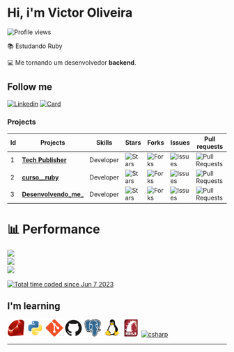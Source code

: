 # Hi, i'm Victor Oliveira



<!--suppress ALL -->
<p alignt="left"> <img src="https://komarev.com/ghpvc/?username=Juliasil&color=yellow" alt="Profile views" /> </p>

:books: Estudando Ruby

:computer: Me tornando um desenvolvedor **backend**.

## Follow me

<div>

[![Linkedin](https://img.shields.io/badge/Victor_Oliveira-%230077B5.svg?&logo=Linkedin&logoColor=white)](https://www.linkedin.com/in/victor-oliveira-785116195/)
[![Card](https://img.shields.io/badge/Repositório-%230077B5.svg?&logo=github&logoColor=black&color=B8B8B8)](https://github.com/victoroliveira59?tab=repositories)

<h3>Projects</h3>
<table>
    <thead>
        <tr align="center">
            <th>Id</th>
            <th>Projects</th>
            <th>Skills</th>
            <th>Stars</th>
            <th>Forks</th>
            <th>Issues</th>
            <th>Pull requests</th>
        </tr>
    </thead>
    <tbody>
        <tr>
        <td>1</td>
                <td><a href="https://github.com/victoroliveira59/tech_publisher"><b>Tech Publisher</b></a></td>
		<td>Developer</td>
            	<td><img alt="Stars" src="https://img.shields.io/github/stars/victoroliveira59/tech_publisher" /></td>
            	<td><img alt="Forks" src="https://img.shields.io/github/forks/victoroliveira59/tech_publisher" /></td>
            	<td><img alt="Issues" src="https://img.shields.io/github/issues/victoroliveira59/tech_publisher" /></td>
            	<td><img alt="Pull Requests" src="https://img.shields.io/github/issues-pr/victoroliveira59/tech_publisher" /></td>
        </tr>
	    <tr>
		<td>2</td>
            	<td><a href="https://github.com/victoroliveira59/curso__ruby"><b>curso__ruby</b></a></td>
		<td>Developer</td>
            	<td><img alt="Stars" src="https://img.shields.io/github/stars/victoroliveira59/curso__ruby" /></td>
            	<td><img alt="Forks" src="https://img.shields.io/github/forks/victoroliveira59/curso__ruby" /></td>
            	<td><img alt="Issues" src="https://img.shields.io/github/issues/victoroliveira59/curso__ruby" /></td>
            	<td><img alt="Pull Requests" src="https://img.shields.io/github/issues-pr/victoroliveira59/curso__ruby" /></td>
        </tr>
        <tr>
		<td>3</td>
            	<td><a href="https://github.com/victoroliveira59/Desenvolvendo_me_"><b>Desenvolvendo_me_</b></a></td>
		<td>Developer</td>
            	<td><img alt="Stars" src="https://img.shields.io/github/stars/victoroliveira59/Desenvolvendo_me_" /></td>
            	<td><img alt="Forks" src="https://img.shields.io/github/forks/victoroliveira59/Desenvolvendo_me_" /></td>
            	<td><img alt="Issues" src="https://img.shields.io/github/issues/victoroliveira59/Desenvolvendo_me_" /></td>
            	<td><img alt="Pull Requests" src="https://img.shields.io/github/issues-pr/victoroliveira59/Desenvolvendo_me_" /></td> 
        </tr>
    </tbody>
</table>

# 📊 Performance
![](https://github-readme-stats.vercel.app/api?username=victoroliveira59&theme=blue-green&hide_border=true&include_all_commits=true&count_private=true)<br/>
![](https://github-readme-streak-stats.herokuapp.com/?user=victoroliveira59&theme=blue-green&hide_border=true)<br/>
![](https://github-readme-stats.vercel.app/api/top-langs/?username=victoroliveira59&theme=blue-green&hide_border=true&include_all_commits=true&count_private=true&layout=compact)

<a href="https://wakatime.com/@7c9ca4f0-00a0-4a46-a2d3-9cdaf1def02e"><img src="https://wakatime.com/badge/user/7c9ca4f0-00a0-4a46-a2d3-9cdaf1def02e.svg" alt="Total time coded since Jun 7 2023" /></a>

## I'm learning

<a href="https://stackshare.io/ruby" target="_blank"><img src="https://github.com/devicons/devicon/raw/master/icons/ruby/ruby-original.svg" alt="ruby" width="40" height="40" /></a>
<a href="https://stackshare.io/python" target="_blank"><img src="https://github.com/devicons/devicon/raw/master/icons/python/python-original.svg" alt="python" width="40" height="40" /></a>
<a href="https://stackshare.io/git" target="_blank"><img src="https://github.com/devicons/devicon/raw/master/icons/git/git-original.svg" alt="git" width="40" height="40" /></a>
<a href="https://stackshare.io/github" target="_blank"><img src="https://github.com/devicons/devicon/raw/master/icons/github/github-original.svg" alt="github" width="40" height="40" /></a>
<a href="https://stackshare.io/postgresql" target="_blank"><img src="https://github.com/devicons/devicon/raw/master/icons/postgresql/postgresql-original.svg" alt="postgresql" width="40" height="40" /></a>
<a href="https://stackshare.io/linux" target="_blank"><img src="https://github.com/devicons/devicon/raw/master/icons/linux/linux-original.svg" alt="linux" width="40" height="40" /></a>
<a href="https://stackshare.io/rails" target="_blank"><img src="https://github.com/devicons/devicon/raw/master/icons/rails/rails-original-wordmark.svg" alt="rails" width="40" height="40" /></a>
<a href="https://stackshare.io/c-sharp" target="_blank"><img src="[https://github.com/devicons/devicon/raw/master/icons/rails/rails-original-wordmark.svg](http://csharp.net/)" alt="csharp" width="40" height="40" /></a>

<hr>
</div>
